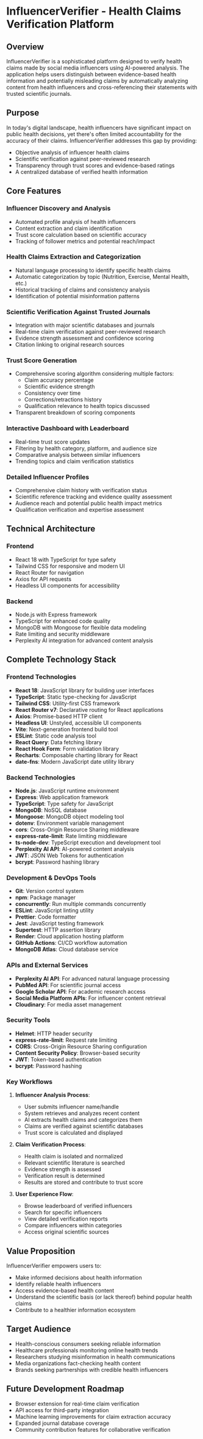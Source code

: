 # InfluencerVerifier - Health Claims Verification Platform

## Overview
InfluencerVerifier is a sophisticated platform designed to verify health claims made by social media influencers using AI-powered analysis. The application helps users distinguish between evidence-based health information and potentially misleading claims by automatically analyzing content from health influencers and cross-referencing their statements with trusted scientific journals.

## Purpose
In today's digital landscape, health influencers have significant impact on public health decisions, yet there's often limited accountability for the accuracy of their claims. InfluencerVerifier addresses this gap by providing:
- Objective analysis of influencer health claims
- Scientific verification against peer-reviewed research
- Transparency through trust scores and evidence-based ratings
- A centralized database of verified health information

## Core Features

### Influencer Discovery and Analysis
- Automated profile analysis of health influencers
- Content extraction and claim identification
- Trust score calculation based on scientific accuracy
- Tracking of follower metrics and potential reach/impact

### Health Claims Extraction and Categorization
- Natural language processing to identify specific health claims
- Automatic categorization by topic (Nutrition, Exercise, Mental Health, etc.)
- Historical tracking of claims and consistency analysis
- Identification of potential misinformation patterns

### Scientific Verification Against Trusted Journals
- Integration with major scientific databases and journals
- Real-time claim verification against peer-reviewed research
- Evidence strength assessment and confidence scoring
- Citation linking to original research sources

### Trust Score Generation
- Comprehensive scoring algorithm considering multiple factors:
  - Claim accuracy percentage
  - Scientific evidence strength
  - Consistency over time
  - Corrections/retractions history
  - Qualification relevance to health topics discussed
- Transparent breakdown of scoring components

### Interactive Dashboard with Leaderboard
- Real-time trust score updates
- Filtering by health category, platform, and audience size
- Comparative analysis between similar influencers
- Trending topics and claim verification statistics

### Detailed Influencer Profiles
- Comprehensive claim history with verification status
- Scientific reference tracking and evidence quality assessment
- Audience reach and potential public health impact metrics
- Qualification verification and expertise assessment

## Technical Architecture

### Frontend
- React 18 with TypeScript for type safety
- Tailwind CSS for responsive and modern UI
- React Router for navigation
- Axios for API requests
- Headless UI components for accessibility

### Backend
- Node.js with Express framework
- TypeScript for enhanced code quality
- MongoDB with Mongoose for flexible data modeling
- Rate limiting and security middleware
- Perplexity AI integration for advanced content analysis

## Complete Technology Stack

### Frontend Technologies
- **React 18**: JavaScript library for building user interfaces
- **TypeScript**: Static type-checking for JavaScript
- **Tailwind CSS**: Utility-first CSS framework
- **React Router v7**: Declarative routing for React applications
- **Axios**: Promise-based HTTP client
- **Headless UI**: Unstyled, accessible UI components
- **Vite**: Next-generation frontend build tool
- **ESLint**: Static code analysis tool
- **React Query**: Data fetching library
- **React Hook Form**: Form validation library
- **Recharts**: Composable charting library for React
- **date-fns**: Modern JavaScript date utility library

### Backend Technologies
- **Node.js**: JavaScript runtime environment
- **Express**: Web application framework
- **TypeScript**: Type safety for JavaScript
- **MongoDB**: NoSQL database
- **Mongoose**: MongoDB object modeling tool
- **dotenv**: Environment variable management
- **cors**: Cross-Origin Resource Sharing middleware
- **express-rate-limit**: Rate limiting middleware
- **ts-node-dev**: TypeScript execution and development tool
- **Perplexity AI API**: AI-powered content analysis
- **JWT**: JSON Web Tokens for authentication
- **bcrypt**: Password hashing library

### Development & DevOps Tools
- **Git**: Version control system
- **npm**: Package manager
- **concurrently**: Run multiple commands concurrently
- **ESLint**: JavaScript linting utility
- **Prettier**: Code formatter
- **Jest**: JavaScript testing framework
- **Supertest**: HTTP assertion library
- **Render**: Cloud application hosting platform
- **GitHub Actions**: CI/CD workflow automation
- **MongoDB Atlas**: Cloud database service

### APIs and External Services
- **Perplexity AI API**: For advanced natural language processing
- **PubMed API**: For scientific journal access
- **Google Scholar API**: For academic research access
- **Social Media Platform APIs**: For influencer content retrieval
- **Cloudinary**: For media asset management

### Security Tools
- **Helmet**: HTTP header security
- **express-rate-limit**: Request rate limiting
- **CORS**: Cross-Origin Resource Sharing configuration
- **Content Security Policy**: Browser-based security
- **JWT**: Token-based authentication
- **bcrypt**: Password hashing

### Key Workflows
1. **Influencer Analysis Process**:
   - User submits influencer name/handle
   - System retrieves and analyzes recent content
   - AI extracts health claims and categorizes them
   - Claims are verified against scientific databases
   - Trust score is calculated and displayed

2. **Claim Verification Process**:
   - Health claim is isolated and normalized
   - Relevant scientific literature is searched
   - Evidence strength is assessed
   - Verification result is determined
   - Results are stored and contribute to trust score

3. **User Experience Flow**:
   - Browse leaderboard of verified influencers
   - Search for specific influencers
   - View detailed verification reports
   - Compare influencers within categories
   - Access original scientific sources

## Value Proposition
InfluencerVerifier empowers users to:
- Make informed decisions about health information
- Identify reliable health influencers
- Access evidence-based health content
- Understand the scientific basis (or lack thereof) behind popular health claims
- Contribute to a healthier information ecosystem

## Target Audience
- Health-conscious consumers seeking reliable information
- Healthcare professionals monitoring online health trends
- Researchers studying misinformation in health communications
- Media organizations fact-checking health content
- Brands seeking partnerships with credible health influencers

## Future Development Roadmap
- Browser extension for real-time claim verification
- API access for third-party integration
- Machine learning improvements for claim extraction accuracy
- Expanded journal database coverage
- Community contribution features for collaborative verification 